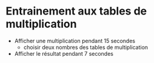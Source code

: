 # Entrainement aux tables de multiplication

- Afficher une multiplication pendant 15 secondes
  - choisir deux nombres des tables de multiplication
- Afficher le résultat pendant 7 secondes
